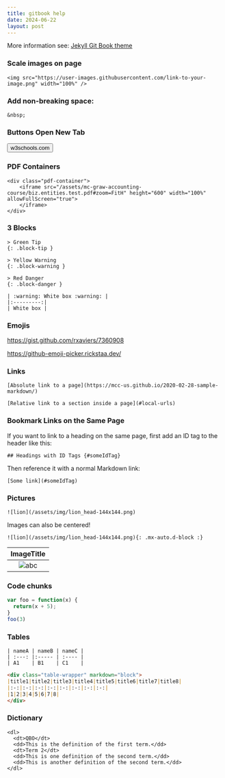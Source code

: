 ```yaml
---
title: gitbook help
date: 2024-06-22
layout: post
---
```


More information see: [Jekyll Git Book theme](https://github.com/sighingnow/jekyll-gitbook) 

### Scale images on page

```
<img src="https://user-images.githubusercontent.com/link-to-your-image.png" width="100%" />
```

### Add non-breaking space: 

```
&nbsp;
```

### Buttons Open New Tab

<button onclick="buttonFunc()">w3schools.com</button>
<script>
function buttonFunc() {
  window.open("link");
}
</script>


### PDF Containers

```
<div class="pdf-container">
    <iframe src="/assets/mc-graw-accounting-course/biz.entities.test.pdf#zoom=FitH" height="600" width="100%" allowFullScreen="true">
    </iframe>
</div>
```

### 3 Blocks


```
> Green Tip
{: .block-tip }
```

```
> Yellow Warning
{: .block-warning }
```

```
> Red Danger
{: .block-danger }
```

```
| :warning: White box :warning: |
|:---------:|
| White box |
```


### Emojis

https://gist.github.com/rxaviers/7360908

https://github-emoji-picker.rickstaa.dev/

### Links

```
[Absolute link to a page](https://mcc-us.github.io/2020-02-28-sample-markdown/)
```

```
[Relative link to a section inside a page](#local-urls)
```


### Bookmark Links on the Same Page

If you want to link to a heading on the same page, first add an ID tag to the header like this:

```
## Headings with ID Tags {#someIdTag}
```

Then reference it with a normal Markdown link:

```
[Some link](#someIdTag)
```



### Pictures

```
![lion](/assets/img/lion_head-144x144.png)
```

Images can also be centered!

```
![lion](/assets/img/lion_head-144x144.png){: .mx-auto.d-block :}
```

|ImageTitle|
|:-:|
|![abc](/assets/a.png)|

### Code chunks 

```javascript
var foo = function(x) {
  return(x + 5);
}
foo(3)
```

### Tables

```
| nameA | nameB | nameC |
| :---: |:----- | :---- |
| A1    | B1    | C1    |
```

```markdown
<div class="table-wrapper" markdown="block">
|title1|title2|title3|title4|title5|title6|title7|title8|
|:-:|:-:|:-:|:-:|:-:|:-:|:-:|:-:|
|1|2|3|4|5|6|7|8|
</div>
```

### Dictionary  

```
<dl>
  <dt>QBO</dt>
  <dd>This is the definition of the first term.</dd>
  <dt>Term 2</dt>
  <dd>This is one definition of the second term.</dd>
  <dd>This is another definition of the second term.</dd>
</dl>
```
